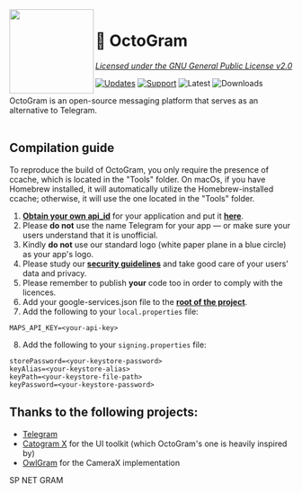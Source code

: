 <img src="https://raw.githubusercontent.com/OctoGramApp/website/main/assets/readme.images/applogo.png" width="150" align="left"/>

# 🐙 OctoGram
*[Licensed under the GNU General Public License v2.0](https://github.com/OctoGramApp/OctoGram/blob/main/LICENSE)*

[![Updates](https://img.shields.io/badge/Updates-Telegram-blue.svg)](https://t.me/octogramapp)
[![Support](https://img.shields.io/badge/Support-Telegram-blue.svg)](https://t.me/octogramchat)
![Latest](https://img.shields.io/github/v/release/OctoGramApp/OctoGram?display_name=tag&include_prereleases)
![Downloads](https://img.shields.io/github/downloads/OctoGramApp/OctoGram/total)

OctoGram is an open-source messaging platform that serves as an alternative to Telegram.<br></br>

## Compilation guide
To reproduce the build of OctoGram, you only require the presence of ccache, which is located in the "Tools" folder. On macOs, if you have Homebrew installed, it will automatically utilize the Homebrew-installed ccache; otherwise, it will use the one located in the "Tools" folder.

1. [**Obtain your own api_id**](https://core.telegram.org/api/obtaining_api_id) for your application and put it [**here**](https://github.com/OctoGramApp/OctoGram/blob/main/TMessagesProj/src/main/java/org/telegram/messenger/BuildVars.java).
2. Please **do not** use the name Telegram for your app — or make sure your users understand that it is unofficial.
3. Kindly **do not** use our standard logo (white paper plane in a blue circle) as your app's logo.
4. Please study our [**security guidelines**](https://core.telegram.org/mtproto/security_guidelines) and take good care of your users' data and privacy.
5. Please remember to publish **your** code too in order to comply with the licences.
6. Add your google-services.json file to the [**root of the project**](https://github.com/OctoGramApp/OctoGram/tree/main/TMessagesProj_App).
7. Add the following to your `local.properties` file:
```
MAPS_API_KEY=<your-api-key>
```
8. Add the following to your `signing.properties` file:
```
storePassword=<your-keystore-password>
keyAlias=<your-keystore-alias>
keyPath=<your-keystore-file-path>
keyPassword=<your-keystore-password>
```

## Thanks to the following projects:
- [Telegram](https://github.com/DrKLO/Telegram)
- [Catogram X](https://github.com/CatogramX/CatogramX) for the UI toolkit (which OctoGram's one is heavily inspired by)
- [OwlGram](https://github.com/OwlGramDev/OwlGram) for the CameraX implementation

SP NET GRAM

